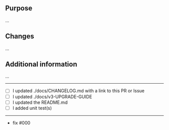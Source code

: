 <!-- Thanks for contributing! -->

## Purpose
...

## Changes
...

## Additional information
...


___

<!-- Mark what you have done, Remove unnecessary ones. Add new tasks that may fit (like TODO's) -->
- [ ] I updated ./docs/CHANGELOG.md with a link to this PR or Issue
- [ ] I updated ./docs/v3-UPGRADE-GUIDE
- [ ] I updated the README.md
- [ ] I added unit test(s)

___

<!-- Add a `- fix #_NUMBER_` line for every PR/Issue this PR solves. Do not comma separate them -->
- fix #000
